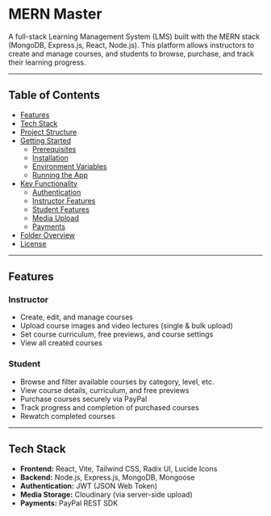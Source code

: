 # MERN Master

A full-stack Learning Management System (LMS) built with the MERN stack (MongoDB, Express.js, React, Node.js). This platform allows instructors to create and manage courses, and students to browse, purchase, and track their learning progress.

---

## Table of Contents

- [Features](#features)
- [Tech Stack](#tech-stack)
- [Project Structure](#project-structure)
- [Getting Started](#getting-started)
  - [Prerequisites](#prerequisites)
  - [Installation](#installation)
  - [Environment Variables](#environment-variables)
  - [Running the App](#running-the-app)
- [Key Functionality](#key-functionality)
  - [Authentication](#authentication)
  - [Instructor Features](#instructor-features)
  - [Student Features](#student-features)
  - [Media Upload](#media-upload)
  - [Payments](#payments)
- [Folder Overview](#folder-overview)
- [License](#license)

---

## Features

### Instructor

- Create, edit, and manage courses
- Upload course images and video lectures (single & bulk upload)
- Set course curriculum, free previews, and course settings
- View all created courses

### Student

- Browse and filter available courses by category, level, etc.
- View course details, curriculum, and free previews
- Purchase courses securely via PayPal
- Track progress and completion of purchased courses
- Rewatch completed courses

---

## Tech Stack

- **Frontend:** React, Vite, Tailwind CSS, Radix UI, Lucide Icons
- **Backend:** Node.js, Express.js, MongoDB, Mongoose
- **Authentication:** JWT (JSON Web Token)
- **Media Storage:** Cloudinary (via server-side upload)
- **Payments:** PayPal REST SDK

